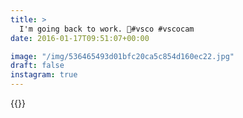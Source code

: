 ```yaml
---
title: >
  I'm going back to work. 💸#vsco #vscocam
date: 2016-01-17T09:51:07+00:00

image: "/img/536465493d01bfc20ca5c854d160ec22.jpg"
draft: false
instagram: true
---
```


{{<photo src="/img/536465493d01bfc20ca5c854d160ec22.jpg">}}
